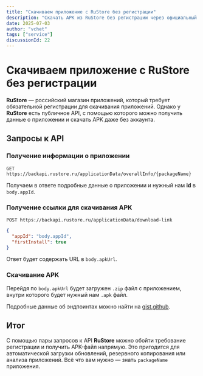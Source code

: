 ```yaml
---
title: "Скачиваем приложение с RuStore без регистрации"
description: "Скачать APK из RuStore без регистрации через официальный API: как получить информацию о приложении и скачать APK с RuStore."
date: 2025-07-03
author: "vchet"
tags: ["service"]
discussionId: 22
---
```


# Скачиваем приложение с RuStore без регистрации

**RuStore** — российский магазин приложений, который требует обязательной регистрации для скачивания приложений. Однако у **RuStore** есть публичное API, с помощью которого можно получить данные о приложении и скачать APK даже без аккаунта.

## Запросы к API

### Получение информации о приложении

`GET https://backapi.rustore.ru/applicationData/overallInfo/{packageName}`

Получаем в ответе подробные данные о приложении и нужный нам **id** в `body.appId`.

### Получение ссылки для скачивания APK

`POST https://backapi.rustore.ru/applicationData/download-link`

```json
{
  "appId": "body.appId",
  "firstInstall": true
}
```

Ответ будет содержать URL в `body.apkUrl`.

### Скачивание APK

Перейдя по `body.apkUrl` будет загружен `.zip` файл с приложением, внутри которого будет нужный нам `.apk` файл.

Подробные данные об эндпоинтах можно найти на [gist.github](https://gist.github.com/oldnomad/5d38a9ea9b1daf9d82fa4f655b9aebe8).

## Итог

С помощью пары запросов к API **RuStore** можно обойти требование регистрации и получить APK-файл напрямую. Это пригодится для автоматической загрузки обновлений, резервного копирования или анализа приложений. Всё что вам нужно — знать `packageName` приложения.
